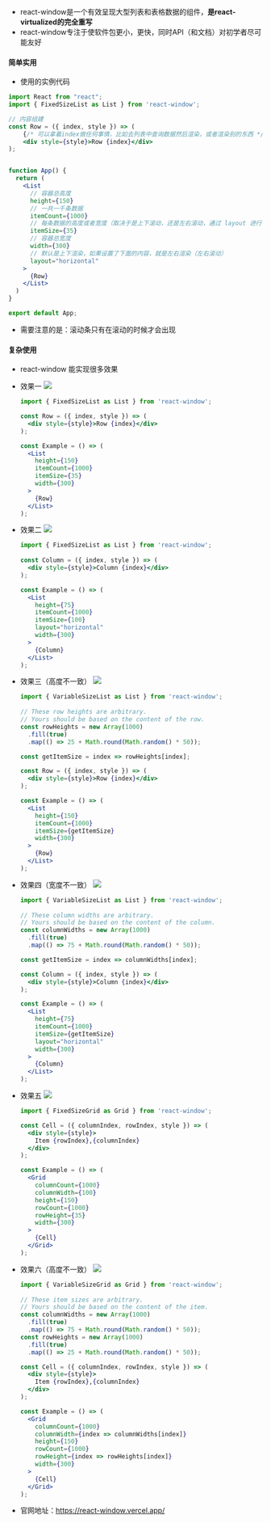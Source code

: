 
- react-window是一个有效呈现大型列表和表格数据的组件，**是react-virtualized的完全重写**
- react-window专注于使软件包更小，更快，同时API（和文档）对初学者尽可能友好

#### 简单实用
- 使用的实例代码
```jsx
import React from "react";
import { FixedSizeList as List } from 'react-window';

// 内容组建
const Row = ({ index, style }) => (
    {/* 可以拿着index做任何事情，比如去列表中查询数据然后渲染，或者渲染别的东西 */}
    <div style={style}>Row {index}</div>
);


function App() {
  return (
    <List
      // 容器总高度
      height={150}
      // 一共一千条数据
      itemCount={1000}
      // 每条数据的高度或者宽度（取决于是上下滚动，还是左右滚动，通过 layout 进行设置）
      itemSize={35}
      // 容器总宽度
      width={300}
      // 默认是上下渲染，如果设置了下面的内容，就是左右渲染（左右滚动）
      layout="horizontal"
    >
      {Row}
    </List>
  )
}

export default App;
```

- 需要注意的是：滚动条只有在滚动的时候才会出现


#### 复杂使用
- react-window 能实现很多效果
- 效果一
  <img src='https://lsz.net.cn/node/imgs/221dd047eca42b86baf793672fa919e4.png' />

  ```jsx
  import { FixedSizeList as List } from 'react-window';
  
  const Row = ({ index, style }) => (
    <div style={style}>Row {index}</div>
  );
  
  const Example = () => (
    <List
      height={150}
      itemCount={1000}
      itemSize={35}
      width={300}
    >
      {Row}
    </List>
  );
  ```

- 效果二
  <img src='https://lsz.net.cn/node/imgs/69d452d5973dac5f56ca0f99b632cd26.png' />

  ```jsx
  import { FixedSizeList as List } from 'react-window';
 
  const Column = ({ index, style }) => (
    <div style={style}>Column {index}</div>
  );
  
  const Example = () => (
    <List
      height={75}
      itemCount={1000}
      itemSize={100}
      layout="horizontal"
      width={300}
    >
      {Column}
    </List>
  );
  ```


- 效果三（高度不一致）
  <img src='https://lsz.net.cn/node/imgs/600c5ac9de2c4d61ce808c9f4182e381.png' />

  ```jsx
  import { VariableSizeList as List } from 'react-window';
 
  // These row heights are arbitrary.
  // Yours should be based on the content of the row.
  const rowHeights = new Array(1000)
    .fill(true)
    .map(() => 25 + Math.round(Math.random() * 50));
  
  const getItemSize = index => rowHeights[index];
  
  const Row = ({ index, style }) => (
    <div style={style}>Row {index}</div>
  );
  
  const Example = () => (
    <List
      height={150}
      itemCount={1000}
      itemSize={getItemSize}
      width={300}
    >
      {Row}
    </List>
  );
  ```



- 效果四（宽度不一致）
  <img src='https://lsz.net.cn/node/imgs/d1037b5f4eec9cd5df80aeb4e20f4d5c.png' />

  ```jsx
  import { VariableSizeList as List } from 'react-window';
 
  // These column widths are arbitrary.
  // Yours should be based on the content of the column.
  const columnWidths = new Array(1000)
    .fill(true)
    .map(() => 75 + Math.round(Math.random() * 50));
  
  const getItemSize = index => columnWidths[index];
  
  const Column = ({ index, style }) => (
    <div style={style}>Column {index}</div>
  );
  
  const Example = () => (
    <List
      height={75}
      itemCount={1000}
      itemSize={getItemSize}
      layout="horizontal"
      width={300}
    >
      {Column}
    </List>
  );
  ```


- 效果五
  <img src='https://lsz.net.cn/node/imgs/c286ba9f575c20cc134835173c5f3803.png' />

  ```jsx
  import { FixedSizeGrid as Grid } from 'react-window';
  
  const Cell = ({ columnIndex, rowIndex, style }) => (
    <div style={style}>
      Item {rowIndex},{columnIndex}
    </div>
  );
  
  const Example = () => (
    <Grid
      columnCount={1000}
      columnWidth={100}
      height={150}
      rowCount={1000}
      rowHeight={35}
      width={300}
    >
      {Cell}
    </Grid>
  );
  ```


- 效果六（高度不一致）
  <img src='https://lsz.net.cn/node/imgs/10ba884712ba77015ad6382836ceefcb.png' />

  ```jsx
  import { VariableSizeGrid as Grid } from 'react-window';
 
  // These item sizes are arbitrary.
  // Yours should be based on the content of the item.
  const columnWidths = new Array(1000)
    .fill(true)
    .map(() => 75 + Math.round(Math.random() * 50));
  const rowHeights = new Array(1000)
    .fill(true)
    .map(() => 25 + Math.round(Math.random() * 50));
  
  const Cell = ({ columnIndex, rowIndex, style }) => (
    <div style={style}>
      Item {rowIndex},{columnIndex}
    </div>
  );
  
  const Example = () => (
    <Grid
      columnCount={1000}
      columnWidth={index => columnWidths[index]}
      height={150}
      rowCount={1000}
      rowHeight={index => rowHeights[index]}
      width={300}
    >
      {Cell}
    </Grid>
  );
  ```


- 官网地址：https://react-window.vercel.app/